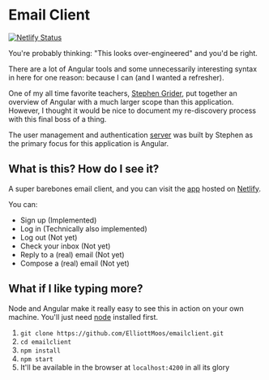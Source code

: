 # Email Client

[![Netlify Status](https://api.netlify.com/api/v1/badges/037dc460-b1d2-4d1c-8abb-386eb387a03d/deploy-status)](https://app.netlify.com/sites/heuristic-kowalevski-98936f/deploys)

You're probably thinking: "This looks over-engineered" and you'd be right.

There are a lot of Angular tools and some unnecessarily interesting syntax in here for one reason: because I can (and I wanted a refresher).

One of my all time favorite teachers, [Stephen Grider](https://twitter.com/ste_grider?lang=en), put together an overview of Angular with a much larger scope than this application. However, I thought it would be nice to document my re-discovery process with this final boss of a thing.

The user management and authentication [server](https://api.angular-email.com/) was built by Stephen as the primary focus for this application is Angular.

## What is this? How do I see it?

A super barebones email client, and you can visit the [app](https://heuristic-kowalevski-98936f.netlify.app/) hosted on [Netlify](https://netlify.com).

You can:

- Sign up (Implemented)
- Log in (Technically also implemented)
- Log out (Not yet)
- Check your inbox (Not yet)
- Reply to a (real) email (Not yet)
- Compose a (real) email (Not yet)

## What if I like typing more?

Node and Angular make it really easy to see this in action on your own machine. You'll just need [node](https://nodejs.org/en/) installed first.

1. `git clone https://github.com/ElliottMoos/emailclient.git`
2. `cd emailclient`
3. `npm install`
4. `npm start`
5. It'll be available in the browser at `localhost:4200` in all its glory
